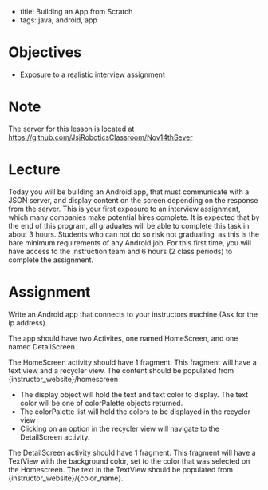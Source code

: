 - title: Building an App from Scratch
- tags: java, android, app

# Objectives
- Exposure to a realistic interview assignment

# Note
The server for this lesson is located at https://github.com/JsjRoboticsClassroom/Nov14thSever


# Lecture
Today you will be building an Android app, that must communicate with a JSON
server, and display content on the screen depending on the response from the
server. This is your first exposure to an interview assignment, which many
companies make potential hires complete. It is expected that by the end of this
program, all graduates will be able to complete this task in about 3 hours.
Students who can not do so risk not graduating, as this is the bare minimum
requirements of any Android job. For this first time, you will have access to
the instruction team and 6 hours (2 class periods) to complete the assignment.


# Assignment
Write an Android app that connects to your instructors machine (Ask for the ip
address).

The app should have two Activites, one named HomeScreen, and one named
DetailScreen.

The HomeScreen activity should have 1 fragment. This fragment will have a text
view and a recycler view. The content should be populated from {instructor_website}/homescreen
- The display object will hold the text and text color to display. The text color
will be one of colorPalette objects returned.
- The colorPalette list will hold the colors to be displayed in the recycler view
- Clicking on an option in the recycler view will navigate to the DetailScreen
activity.

The DetailScreen activity should have 1 fragment. This fragment will have a TextView with the background color, set to the color that was selected on the Homescreen.
The text in the TextView should be populated from {instructor_website}/{color_name}.

